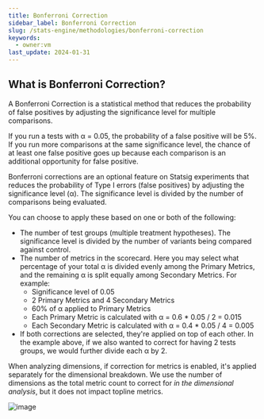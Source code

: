 ```yaml
---
title: Bonferroni Correction
sidebar_label: Bonferroni Correction
slug: /stats-engine/methodologies/bonferroni-correction
keywords:
  - owner:vm
last_update: 2024-01-31
---
```


## What is Bonferroni Correction?

A Bonferroni Correction is a statistical method that reduces the probability of false positives by adjusting the significance level for multiple comparisons.

If you run a tests with α = 0.05, the probability of a false positive will be 5%. If you run more comparisons at the same significance level, the chance of at least one false positive goes up because each comparison is an additional opportunity for false positive.

Bonferroni corrections are an optional feature on Statsig experiments that reduces the probability of Type I errors (false positives) by adjusting the significance level (α). The significance level is divided by the number of comparisons being evaluated.

You can choose to apply these based on one or both of the following:

- The number of test groups (multiple treatment hypotheses). The significance level is divided by the number of variants being compared against control.
- The number of metrics in the scorecard. Here you may select what percentage of your total α is divided evenly among the Primary Metrics, and the remaining α is split equally among Secondary Metrics. For example:
  - Significance level of 0.05
  - 2 Primary Metrics and 4 Secondary Metrics
  - 60% of α applied to Primary Metrics
  - Each Primary Metric is calculated with α = 0.6 \* 0.05 / 2 = 0.015
  - Each Secondary Metric is calculated with α = 0.4 \* 0.05 / 4 = 0.005
- If both corrections are selected, they're applied on top of each other. In the example above, if we also wanted to correct for having 2 tests groups, we would further divide each α by 2.

When analyzing dimensions, if correction for metrics is enabled, it's applied separately for the dimensional breakdown. We use the number of dimensions as the total metric count to correct for _in the dimensional analysis_, but it does not impact topline metrics.

![image](https://github.com/statsig-io/docs/assets/31516123/038d75eb-5745-4587-b180-86b88594ccb9)
